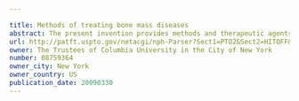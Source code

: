 ```yaml
---

title: Methods of treating bone mass diseases
abstract: The present invention provides methods and therapeutic agents for lowering or increasing serum serotonin levels in a patient in order to increase or decrease bone mass, respectively. In preferred embodiments, the patient is known to have, or to be at risk for, a low bone mass disease such as osteoporosis and the agents are TPH1 inhibitors or serotonin receptor antagonists.
url: http://patft.uspto.gov/netacgi/nph-Parser?Sect1=PTO2&Sect2=HITOFF&p=1&u=%2Fnetahtml%2FPTO%2Fsearch-adv.htm&r=1&f=G&l=50&d=PALL&S1=08759364&OS=08759364&RS=08759364
owner: The Trustees of Columbia University in the City of New York
number: 08759364
owner_city: New York
owner_country: US
publication_date: 20090330
---
```

